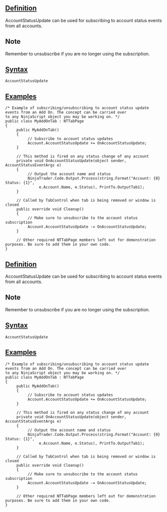 ## [Definition](https://developer.ninjatrader.com/docs/desktop/accountstatusupdate\#definition)

AccountStatusUpdate can be used for subscribing to account status events from all accounts.

## Note

Remember to unsubscribe if you are no longer using the subscription.

## [Syntax](https://developer.ninjatrader.com/docs/desktop/accountstatusupdate\#syntax)

`AccountStatusUpdate`

## [Examples](https://developer.ninjatrader.com/docs/desktop/accountstatusupdate\#examples)

```jsx-150469391 csharp
/* Example of subscribing/unsubscribing to account status update events from an Add On. The concept can be carried over
to any NinjaScript object you may be working on. */
public class MyAddOnTab : NTTabPage
{
     public MyAddOnTab()
     {
          // Subscribe to account status updates
          Account.AccountStatusUpdate += OnAccountStatusUpdate;
     }

     // This method is fired on any status change of any account
     private void OnAccountStatusUpdate(object sender, AccountStatusEventArgs e)
     {
          // Output the account name and status
          NinjaTrader.Code.Output.Process(string.Format("Account: {0} Status: {1}",
               e.Account.Name, e.Status), PrintTo.OutputTab1);
     }

     // Called by TabControl when tab is being removed or window is closed
     public override void Cleanup()
     {
          // Make sure to unsubscribe to the account status subscription
          Account.AccountStatusUpdate -= OnAccountStatusUpdate;
     }

     // Other required NTTabPage members left out for demonstration purposes. Be sure to add them in your own code.
}
```

## [Definition](https://developer.ninjatrader.com/docs/desktop/accountstatusupdate\#definition)

AccountStatusUpdate can be used for subscribing to account status events from all accounts.

## Note

Remember to unsubscribe if you are no longer using the subscription.

## [Syntax](https://developer.ninjatrader.com/docs/desktop/accountstatusupdate\#syntax)

`AccountStatusUpdate`

## [Examples](https://developer.ninjatrader.com/docs/desktop/accountstatusupdate\#examples)

```jsx-150469391 csharp
/* Example of subscribing/unsubscribing to account status update events from an Add On. The concept can be carried over
to any NinjaScript object you may be working on. */
public class MyAddOnTab : NTTabPage
{
     public MyAddOnTab()
     {
          // Subscribe to account status updates
          Account.AccountStatusUpdate += OnAccountStatusUpdate;
     }

     // This method is fired on any status change of any account
     private void OnAccountStatusUpdate(object sender, AccountStatusEventArgs e)
     {
          // Output the account name and status
          NinjaTrader.Code.Output.Process(string.Format("Account: {0} Status: {1}",
               e.Account.Name, e.Status), PrintTo.OutputTab1);
     }

     // Called by TabControl when tab is being removed or window is closed
     public override void Cleanup()
     {
          // Make sure to unsubscribe to the account status subscription
          Account.AccountStatusUpdate -= OnAccountStatusUpdate;
     }

     // Other required NTTabPage members left out for demonstration purposes. Be sure to add them in your own code.
}
```
